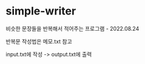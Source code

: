 # simple-writer
비슷한 문장들을 반복해서 적어주는 프로그램 - 2022.08.24

반복문 작성법은 메모.txt 참고

input.txt에 작성 -> output.txt에 출력
